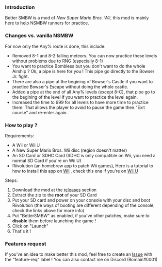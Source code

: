 ### Introduction

Better SMBW is a mod of *New Super Mario Bros. Wii*, this mod is mainly here to help NSMBW runners for practice.

### Changes vs. vanilla NSMBW

For now only the Any% route is done, this include:

- Removed 8-1 and 8-2 falling meteors. You can now practice these levels without problems due to RNG (especially 8-1)
- You want to practice Bombless but you don't want to do the whole Airship ? Ok, a pipe is here for you ! This pipe go directly to the Bowser Jr. fight.
- There are also a pipe at the begining of Bowser's Castle if you want to practice Bowser's Escape without doing the whole castle.
- Added a pipe at the end of all Any% levels (except 8-C), that pipe go to the begining of the level if you want to practice the level again.
- Increased the time to 999 for all levels to have more time to practice them. That allows the player to avoid to pause the game then "Exit course" and re-enter again.

### How to play ?

Requirements:

- A Wii or Wii U
- A New Super Mario Bros. Wii disc (region doesn't matter)
- An SD Card or SDHC Card (SDHC is only compatible on Wii, you need a normal SD Card if you're on Wii U)
- Riivolution (an homebrew app to patch Wii games), Here is a tutorial to how to install this app on [Wii](https://newerteam.com/wii/help/ihasnohomebrew.html) , check this one if you're on [Wii U](https://newerteam.com/wii/help/wiiu.html)

Steps:

1) Download the mod at the [releases](https://github.com/R0-main/BetterSMBW/releases) section
2) Extract the zip to the **root** of your SD Card
3) Put your SD card and power on your console with your disc and boot Riivolution (the ways of booting are different depending of the console, check the links above for more info)
4) Put "BetterSMBW" as enabled, if you've other patches, make sure to **disable** them before launching the game !
5) Click on "Launch"
6) That's it !

### Features request

If you've an idea to make better this mod, feel free to create an [Issue](https://github.com/R0-main/BetterSMBW/issues/new) with the "feature-req" label ! You can also contact me on Discord (Romain#0001)
